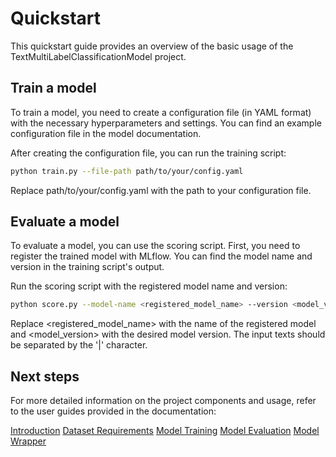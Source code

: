 # Quickstart

This quickstart guide provides an overview of the basic usage of the TextMultiLabelClassificationModel project.

## Train a model

To train a model, you need to create a configuration file (in YAML format) with the necessary hyperparameters and settings. You can find an example configuration file in the model documentation.

After creating the configuration file, you can run the training script:

```bash
python train.py --file-path path/to/your/config.yaml
```

Replace path/to/your/config.yaml with the path to your configuration file.

## Evaluate a model

To evaluate a model, you can use the scoring script. First, you need to register the trained model with MLflow. You can find the model name and version in the training script's output.

Run the scoring script with the registered model name and version:

```bash
python score.py --model-name <registered_model_name> --version <model_version> --texts "Text1|Text2|Text3"
```

Replace <registered_model_name> with the name of the registered model and <model_version> with the desired model version. The input texts should be separated by the '|' character.

## Next steps

For more detailed information on the project components and usage, refer to the user guides provided in the documentation:

[Introduction](/user_guide/introduction.md)
[Dataset Requirements](/user_guide/dataset_requirements.md)
[Model Training](/user_guide/model_training.md)
[Model Evaluation](/user_guide/model_evaluation.md)
[Model Wrapper](/user_guide/model_wrapper.md)
